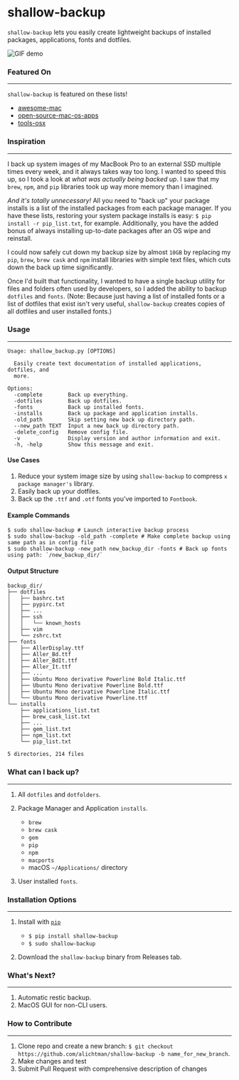 # shallow-backup

`shallow-backup` lets you easily create lightweight backups of installed packages, applications, fonts and dotfiles.

![GIF demo](img/demo_faster.gif)

### Featured On
---

`shallow-backup` is featured on these lists!

* [awesome-mac](https://github.com/jaywcjlove/awesome-mac)
* [open-source-mac-os-apps](https://github.com/serhii-londar/open-source-mac-os-apps)
* [tools-osx](https://github.com/morgant/tools-osx)

### Inspiration
---

I back up system images of my MacBook Pro to an external SSD multiple times every week, and it always takes way too long. I wanted to speed this up, so I took a look at *what was actually being backed up*. I saw that my `brew`, `npm`, and `pip` libraries took up way more memory than I imagined.

*And it's totally unnecessary!* All you need to "back up" your package installs is a list of the installed packages from each package manager. If you have these lists, restoring your system package installs is easy: `$ pip install -r pip_list.txt`, for example. Additionally, you have the added bonus of always installing up-to-date packages after an OS wipe and reinstall.

I could now safely cut down my backup size by almost `10GB` by replacing my `pip`, `brew`, `brew cask` and `npm` install libraries with simple text files, which cuts down the back up time significantly.

Once I'd built that functionality, I wanted to have a single backup utility for files and folders often used by developers, so I added the ability to backup `dotfiles` and `fonts`. (Note: Because just having a list of installed fonts or a list of dotfiles that exist isn't very useful, `shallow-backup` creates copies of all dotfiles and user installed fonts.)

### Usage
---

```shell
Usage: shallow_backup.py [OPTIONS]

  Easily create text documentation of installed applications, dotfiles, and
  more.

Options:
  -complete        Back up everything.
  -dotfiles        Back up dotfiles.
  -fonts           Back up installed fonts.
  -installs        Back up package and application installs.
  -old_path        Skip setting new back up directory path.
  --new_path TEXT  Input a new back up directory path.
  -delete_config   Remove config file.
  -v               Display version and author information and exit.
  -h, -help        Show this message and exit.
```

#### Use Cases

1. Reduce your system image size by using `shallow-backup` to compress `x package manager's` library.
2. Easily back up your dotfiles.
3. Back up the `.ttf` and `.otf` fonts you've imported to `Fontbook`.

#### Example Commands

```shell
$ sudo shallow-backup # Launch interactive backup process
$ sudo shallow-backup -old_path -complete # Make complete backup using same path as in config file
$ sudo shallow-backup -new_path new_backup_dir -fonts # Back up fonts using path: `/new_backup_dir/`
```

#### Output Structure

```shell
backup_dir/
├── dotfiles
│   ├── bashrc.txt
│   ├── pypirc.txt
│   ├── ...
│   ├── ssh
│   │   └── known_hosts
│   ├── vim
│   └── zshrc.txt
├── fonts
│   ├── AllerDisplay.ttf
│   ├── Aller_Bd.ttf
│   ├── Aller_BdIt.ttf
│   ├── Aller_It.ttf
│   ├── ...
│   ├── Ubuntu Mono derivative Powerline Bold Italic.ttf
│   ├── Ubuntu Mono derivative Powerline Bold.ttf
│   ├── Ubuntu Mono derivative Powerline Italic.ttf
│   └── Ubuntu Mono derivative Powerline.ttf
└── installs
    ├── applications_list.txt
    ├── brew_cask_list.txt
    ├── ...
    ├── gem_list.txt
    ├── npm_list.txt
    └── pip_list.txt

5 directories, 214 files
```

### What can I back up?
---

1. All `dotfiles` and `dotfolders`.

2. Package Manager and Application `installs`.
    * `brew`
    * `brew cask`
    * `gem`
    * `pip`
    * `npm`
    * `macports`
    * macOS `~/Applications/` directory

3. User installed `fonts`.

### Installation Options
---

1. Install with [`pip`](https://pypi.org/project/shallow-backup/)
    + `$ pip install shallow-backup`
    + `$ sudo shallow-backup`

2. Download the `shallow-backup` binary from Releases tab.


### What's Next?
---

1. Automatic restic backup.
2. MacOS GUI for non-CLI users.

### How to Contribute
---

1. Clone repo and create a new branch: `$ git checkout https://github.com/alichtman/shallow-backup -b name_for_new_branch`.
2. Make changes and test
3. Submit Pull Request with comprehensive description of changes

